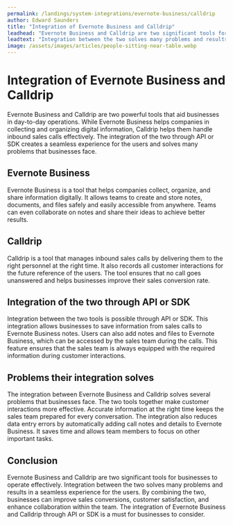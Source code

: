 ```yaml
---
permalink: /landings/system-integrations/evernote-business/calldrip
author: Edward Saunders
title: "Integration of Evernote Business and Calldrip"
leadhead: "Evernote Business and Calldrip are two significant tools for businesses to operate effectively"
leadtext: "Integration between the two solves many problems and results in a seamless experience for the users. By combining the two, businesses can improve sales conversions, customer satisfaction, and enhance collaboration within the team. The integration of Evernote Business and Calldrip through API or SDK is a must for businesses to consider."
image: /assets/images/articles/people-sitting-near-table.webp
---
```

<div class="arttext">  <h1>Integration of Evernote Business and Calldrip</h1>
  
  <p>Evernote Business and Calldrip are two powerful tools that aid businesses in day-to-day operations. While Evernote Business helps companies in collecting and organizing digital information, Calldrip helps them handle inbound sales calls effectively. The integration of the two through API or SDK creates a seamless experience for the users and solves many problems that businesses face.</p>
  
  <h2>Evernote Business</h2>
  <p>Evernote Business is a tool that helps companies collect, organize, and share information digitally. It allows teams to create and store notes, documents, and files safely and easily accessible from anywhere. Teams can even collaborate on notes and share their ideas to achieve better results.</p>

  <h2>Calldrip</h2>
  <p>Calldrip is a tool that manages inbound sales calls by delivering them to the right personnel at the right time. It also records all customer interactions for the future reference of the users. The tool ensures that no call goes unanswered and helps businesses improve their sales conversion rate.</p>

  <h2>Integration of the two through API or SDK</h2>
  <p>Integration between the two tools is possible through API or SDK. This integration allows businesses to save information from sales calls to Evernote Business notes. Users can also add notes and files to Evernote Business, which can be accessed by the sales team during the calls. This feature ensures that the sales team is always equipped with the required information during customer interactions.</p>

  <h2>Problems their integration solves</h2>
  <p>The integration between Evernote Business and Calldrip solves several problems that businesses face. The two tools together make customer interactions more effective. Accurate information at the right time keeps the sales team prepared for every conversation. The integration also reduces data entry errors by automatically adding call notes and details to Evernote Business. It saves time and allows team members to focus on other important tasks.</p>

  <h2>Conclusion</h2>
  <p>Evernote Business and Calldrip are two significant tools for businesses to operate effectively. Integration between the two solves many problems and results in a seamless experience for the users. By combining the two, businesses can improve sales conversions, customer satisfaction, and enhance collaboration within the team. The integration of Evernote Business and Calldrip through API or SDK is a must for businesses to consider.</p>
</div>